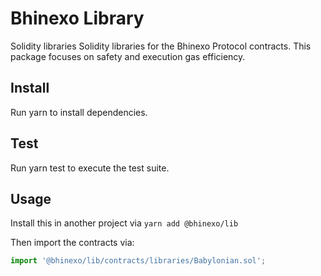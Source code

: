 # Bhinexo Library
Solidity libraries Solidity libraries for the Bhinexo Protocol contracts. This package focuses on safety and execution gas efficiency.

## Install
Run yarn to install dependencies.

## Test
Run yarn test to execute the test suite.

## Usage
Install this in another project via `yarn add @bhinexo/lib`

Then import the contracts via:
```js
import '@bhinexo/lib/contracts/libraries/Babylonian.sol';
```
